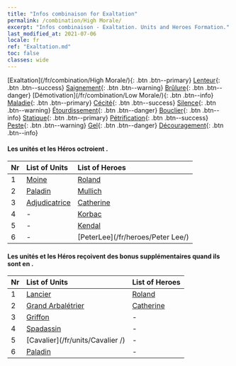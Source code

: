 ```yaml
---
title: "Infos combinaison for Exaltation"
permalink: /combination/High Morale/
excerpt: "Infos combinaison - Exaltation. Units and Heroes Formation."
last_modified_at: 2021-07-06
locale: fr
ref: "Exaltation.md"
toc: false
classes: wide
---
```


  [Exaltation](/fr/combination/High Morale/){: .btn .btn--primary} [Lenteur](/fr/combination/Slow/){: .btn .btn--success} [Saignement](/fr/combination/Bleeding/){: .btn .btn--warning} [Brûlure](/fr/combination/Burning/){: .btn .btn--danger} [Démotivation](/fr/combination/Low Morale/){: .btn .btn--info} [Maladie](/fr/combination/Disease/){: .btn .btn--primary} [Cécité](/fr/combination/Blind/){: .btn .btn--success} [Silence](/fr/combination/Silence/){: .btn .btn--warning} [Étourdissement](/fr/combination/Stun/){: .btn .btn--danger} [Bouclier](/fr/combination/Shield/){: .btn .btn--info} [Statique](/fr/combination/Static/){: .btn .btn--primary} [Pétrification](/fr/combination/Petrify/){: .btn .btn--success} [Peste](/fr/combination/Plague/){: .btn .btn--warning} [Gel](/fr/combination/Freeze/){: .btn .btn--danger} [Découragement](/fr/combination/Deterrence/){: .btn .btn--info} 


#### Les unités et les Héros octroient <Exaltation>.

  | Nr |  List of Units  | List of Heroes | 
  |:---|:----------------|:---------------| 
  | 1 | [Moine](/fr/units/Monk/) | [Roland](/fr/heroes/Roland/) |
  | 2 | [Paladin](/fr/units/Paladin/) | [Mullich](/fr/heroes/Mullich/) |
  | 3 | [Adjudicatrice](/fr/units/Judicator/) | [Catherine](/fr/heroes/Catherine/) |
  | 4 | - | [Korbac](/fr/heroes/Korbac/) |
  | 5 | - | [Kendal](/fr/heroes/Kendal/) |
  | 6 | - | [PeterLee](/fr/heroes/Peter Lee/) |


#### Les unités et les Héros reçoivent des bonus supplémentaires quand ils sont en <Exaltation>.

  | Nr |  List of Units  | List of Heroes | 
  |:---|:----------------|:---------------| 
  | 1 | [Lancier](/fr/units/Pikeman/) | [Roland](/fr/heroes/Roland/) |
  | 2 | [Grand Arbalétrier](/fr/units/Marksman/) | [Catherine](/fr/heroes/Catherine/) |
  | 3 | [Griffon](/fr/units/Griffin/) | - |
  | 4 | [Spadassin](/fr/units/Swordsman/) | - |
  | 5 | [Cavalier](/fr/units/Cavalier /) | - |
  | 6 | [Paladin](/fr/units/Paladin/) | - |
